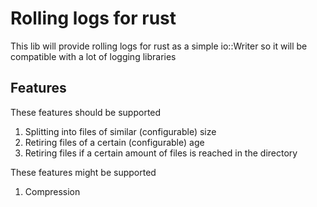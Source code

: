 # Rolling logs for rust
This lib will provide rolling logs for rust as a simple io::Writer so it will be compatible with a lot 
of logging libraries

## Features
These features should be supported
1. Splitting into files of similar (configurable) size
1. Retiring files of a certain (configurable) age
1. Retiring files if a certain amount of files is reached in the directory

These features might be supported
1. Compression